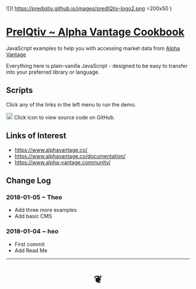 <span style=display:none; >[You are now in a GitHub source code view - click this link to view Read Me file as a web page]( https://prediqtiv.github.io/alpha-vantage-cookbook/#README.md "View file as a web page." ) </span>


![]( https://prediqtiv.github.io/images/predIQtiv-logo2.png =200x50 )

#  [PreIQtiv ~ Alpha Vantage Cookbook]( #README.md )

JavaScript examples to help you with accessing market data from [Alpha Vantage]( https://www.alphavantage.co/ )

Everything here is plain-vanilla JavaScript - designed to be easy to transfer into your preferred library or language.

## Scripts

Click any of the links in the left menu to run the demo.

<img src="https://status.github.com/images/invertocat.png" height=18 title='Octocat' > Click icon to view source code on GitHub.


## Links of Interest

* <https://www.alphavantage.co/>
* <https://www.alphavantage.co/documentation/>
* <https://www.alpha-vantage.community/>


## Change Log

### 2018-01-05 ~ Theo

* Add three more examples
* Add basic CMS

### 2018-01-04 ~ heo

* First commit
* Add Read Me


***


# <center><a href=javascript:window.scrollTo(0,0); style=text-decoration:none; > ❦ </a></center>

